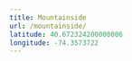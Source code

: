 ```yaml
---
title: Mountainside
url: /mountainside/
latitude: 40.672324200000006
longitude: -74.3573722
---
```

